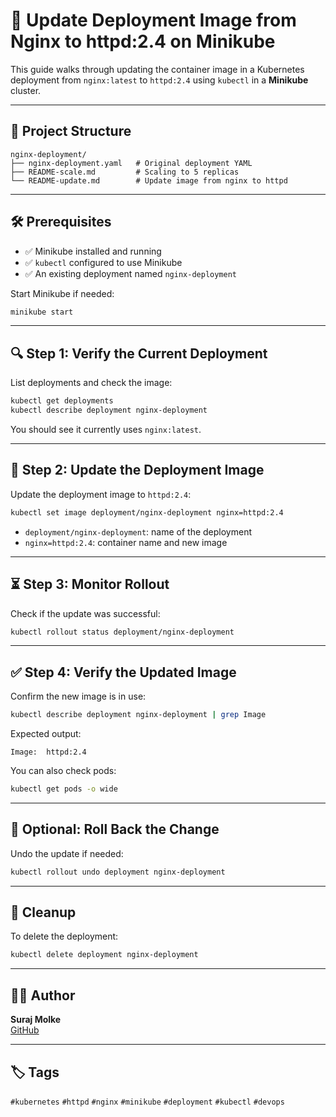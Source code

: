 
# 🔄 Update Deployment Image from Nginx to httpd:2.4 on Minikube

This guide walks through updating the container image in a Kubernetes deployment from `nginx:latest` to `httpd:2.4` using `kubectl` in a **Minikube** cluster.

---

## 📁 Project Structure

```
nginx-deployment/
├── nginx-deployment.yaml   # Original deployment YAML
├── README-scale.md         # Scaling to 5 replicas
└── README-update.md        # Update image from nginx to httpd
```

---

## 🛠 Prerequisites

- ✅ Minikube installed and running
- ✅ `kubectl` configured to use Minikube
- ✅ An existing deployment named `nginx-deployment`

Start Minikube if needed:
```bash
minikube start
```

---

## 🔍 Step 1: Verify the Current Deployment

List deployments and check the image:
```bash
kubectl get deployments
kubectl describe deployment nginx-deployment
```

You should see it currently uses `nginx:latest`.

---

## 🔄 Step 2: Update the Deployment Image

Update the deployment image to `httpd:2.4`:
```bash
kubectl set image deployment/nginx-deployment nginx=httpd:2.4
```

- `deployment/nginx-deployment`: name of the deployment
- `nginx=httpd:2.4`: container name and new image

---

## ⏳ Step 3: Monitor Rollout

Check if the update was successful:
```bash
kubectl rollout status deployment/nginx-deployment
```

---

## ✅ Step 4: Verify the Updated Image

Confirm the new image is in use:
```bash
kubectl describe deployment nginx-deployment | grep Image
```

Expected output:
```
Image:  httpd:2.4
```

You can also check pods:
```bash
kubectl get pods -o wide
```

---

## 🔁 Optional: Roll Back the Change

Undo the update if needed:
```bash
kubectl rollout undo deployment nginx-deployment
```

---

## 🧹 Cleanup

To delete the deployment:
```bash
kubectl delete deployment nginx-deployment
```

---

## 🧑‍💻 Author

**Suraj Molke**  
[GitHub](https://github.com/smolke9)

---

## 🏷️ Tags

`#kubernetes` `#httpd` `#nginx` `#minikube` `#deployment` `#kubectl` `#devops`
